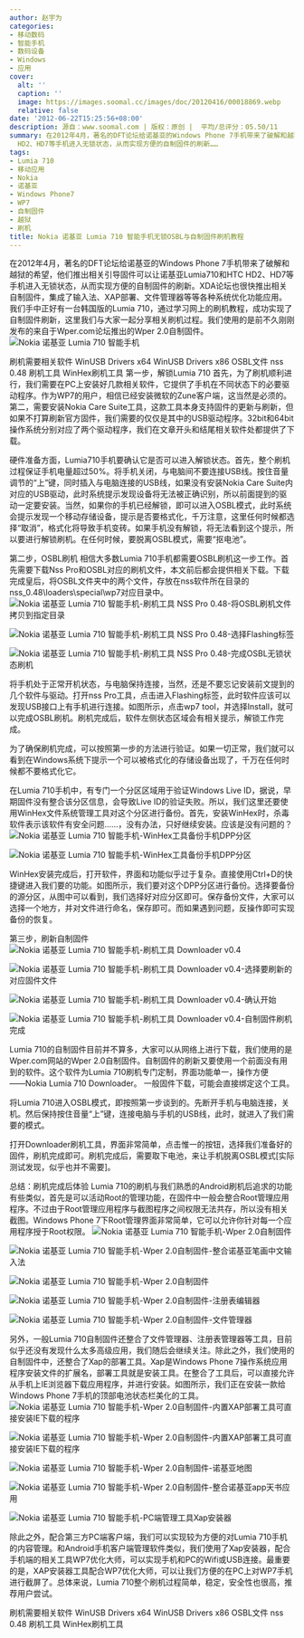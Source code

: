 ```yaml
---
author: 赵宇为
categories:
- 移动数码
- 智能手机
- 数码设备
- Windows
- 应用
cover:
  alt: ''
  caption: ''
  image: https://images.soomal.cc/images/doc/20120416/00018869.webp
  relative: false
date: '2012-06-22T15:25:56+08:00'
description: 源自：www.soomal.com | 版权：原创 |  平均/总评分：05.50/11
summary: 在2012年4月，著名的DFT论坛给诺基亚的Windows Phone 7手机带来了破解和越狱的希望，他们推出相关引导固件可以让诺基亚Lumia710和HTC
  HD2、HD7等手机进入无锁状态，从而实现方便的自制固件的刷新……
tags:
- Lumia 710
- 移动应用
- Nokia
- 诺基亚
- Windows Phone7
- WP7
- 自制固件
- 越狱
- 刷机
title: Nokia 诺基亚 Lumia 710 智能手机无锁OSBL与自制固件刷机教程
---
```


在2012年4月，著名的DFT论坛给诺基亚的Windows Phone 7手机带来了破解和越狱的希望，他们推出相关引导固件可以让诺基亚Lumia710和HTC HD2、HD7等手机进入无锁状态，从而实现方便的自制固件的刷新。XDA论坛也很快推出相关自制固件，集成了输入法、XAP部署、文件管理器等等各种系统优化功能应用。我们手中正好有一台韩国版的Lumia 710，通过学习网上的刷机教程，成功实现了自制固件刷新，这里我们与大家一起分享相关刷机过程。我们使用的是前不久刚刚发布的来自于Wper.com论坛推出的Wper 2.0自制固件。
![Nokia 诺基亚 Lumia 710 智能手机](https://images.soomal.cc/images/doc/20120416/00018868.webp)





刷机需要相关软件
WinUSB Drivers x64
WinUSB Drivers x86
OSBL文件
nss 0.48 刷机工具
WinHex刷机工具
第一步，解锁Lumia 710
首先，为了刷机顺利进行，我们需要在PC上安装好几款相关软件，它提供了手机在不同状态下的必要驱动程序。作为WP7的用户，相信已经安装微软的Zune客户端，这当然是必须的。第二，需要安装Nokia Care Suite工具，这款工具本身支持固件的更新与刷新，但如果不打算刷新官方固件，我们需要的仅仅是其中的USB驱动程序。32bit和64bit操作系统分别对应了两个驱动程序，我们在文章开头和结尾相关软件处都提供了下载。

硬件准备方面，Lumia710手机要确认它是否可以进入解锁状态。首先，整个刷机过程保证手机电量超过50%。将手机关闭，与电脑间不要连接USB线。按住音量调节的“上”键，同时插入与电脑连接的USB线，如果没有安装Nokia Care Suite内对应的USB驱动，此时系统提示发现设备将无法被正确识别，所以前面提到的驱动一定要安装。当然，如果你的手机已经解锁，即可以进入OSBL模式，此时系统会提示发现一个移动存储设备，提示是否要格式化，千万注意，这里任何时候都选择“取消”，格式化将导致手机变砖。如果手机没有解锁，将无法看到这个提示，所以要进行解锁刷机。在任何时候，要脱离OSBL模式，需要“抠电池”。

第二步，OSBL刷机
相信大多数Lumia 710手机都需要OSBL刷机这一步工作。首先需要下载Nss Pro和OSBL对应的刷机文件，本文前后都会提供相关下载。下载完成皇后，将OSBL文件夹中的两个文件，存放在nss软件所在目录的nss_0.48\loaders\special\wp7对应目录中。
![Nokia 诺基亚 Lumia 710 智能手机-刷机工具 NSS Pro 0.48-将OSBL刷机文件拷贝到指定目录](https://images.soomal.cc/images/doc/20120622/00020540.webp)




![Nokia 诺基亚 Lumia 710 智能手机-刷机工具 NSS Pro 0.48-选择Flashing标签](https://images.soomal.cc/images/doc/20120622/00020541.webp)




![Nokia 诺基亚 Lumia 710 智能手机-刷机工具 NSS Pro 0.48-完成OSBL无锁状态刷机](https://images.soomal.cc/images/doc/20120622/00020542.webp)




将手机处于正常开机状态，与电脑保持连接，当然，还是不要忘记安装前文提到的几个软件与驱动。打开nss Pro工具，点击进入Flashing标签，此时软件应该可以发现USB接口上有手机进行连接。如图所示，点击wp7 tool，并选择Install，就可以完成OSBL刷机。刷机完成后，软件左侧状态区域会有相关提示，解锁工作完成。

为了确保刷机完成，可以按照第一步的方法进行验证。如果一切正常，我们就可以看到在Windows系统下提示一个可以被格式化的存储设备出现了，千万在任何时候都不要格式化它。

在Lumia 710手机中，有专门一个分区区域用于验证Windows Live ID，据说，早期固件没有整合该分区信息，会导致Live ID的验证失败。所以，我们这里还要使用WinHex文件系统管理工具对这个分区进行备份。首先，安装WinHex时，杀毒软件表示该软件有安全问题……，没有办法，只好继续安装。应该是没有问题的？
![Nokia 诺基亚 Lumia 710 智能手机-WinHex工具备份手机DPP分区](https://images.soomal.cc/images/doc/20120622/00020557.webp)




![Nokia 诺基亚 Lumia 710 智能手机-WinHex工具备份手机DPP分区](https://images.soomal.cc/images/doc/20120622/00020558.webp)




WinHex安装完成后，打开软件，界面和功能似乎过于复杂。直接使用Ctrl+D的快捷键进入我们要的功能。如图所示，我们要对这个DPP分区进行备份。选择要备份的源分区，从图中可以看到，我们选择好对应分区即可。保存备份文件，大家可以选择一个地方，并对文件进行命名，保存即可。而如果遇到问题，反操作即可实现备份的恢复。

第三步，刷新自制固件
![Nokia 诺基亚 Lumia 710 智能手机-刷机工具 Downloader v0.4](https://images.soomal.cc/images/doc/20120622/00020543.webp)




![Nokia 诺基亚 Lumia 710 智能手机-刷机工具 Downloader v0.4-选择要刷新的对应固件文件](https://images.soomal.cc/images/doc/20120622/00020544.webp)




![Nokia 诺基亚 Lumia 710 智能手机-刷机工具 Downloader v0.4-确认开始](https://images.soomal.cc/images/doc/20120622/00020545.webp)




![Nokia 诺基亚 Lumia 710 智能手机-刷机工具 Downloader v0.4-自制固件刷机完成](https://images.soomal.cc/images/doc/20120622/00020546.webp)




Lumia 710的自制固件目前并不算多，大家可以从网络上进行下载，我们使用的是Wper.com网站的Wper 2.0自制固件。自制固件的刷新又要使用一个前面没有用到的软件。这个软件为Lumia 710刷机专门定制，界面功能单一，操作方便――Nokia Lumia 710 Downloader。 一般固件下载，可能会直接绑定这个工具。

将Lumia 710进入OSBL模式，即按照第一步谈到的。先断开手机与电脑连接，关机。然后保持按住音量“上”键，连接电脑与手机的USB线，此时，就进入了我们需要的模式。

打开Downloader刷机工具，界面非常简单，点击惟一的按钮，选择我们准备好的固件，刷机完成即可。刷机完成后，需要取下电池，来让手机脱离OSBL模式[实际测试发现，似乎也并不需要]。

总结：刷机完成后体验
Lumia 710的刷机与我们熟悉的Android刷机后追求的功能有些类似，首先是可以活动Root的管理功能，在固件中一般会整合Root管理应用程序。不过由于Root管理应用程序与截图程序之间权限无法共存，所以没有相关截图。Windows Phone 7下Root管理界面非常简单，它可以允许你针对每一个应用程序授于Root权限。
![Nokia 诺基亚 Lumia 710 智能手机-Wper 2.0自制固件](https://images.soomal.cc/images/doc/20120622/00020547.webp)




![Nokia 诺基亚 Lumia 710 智能手机-Wper 2.0自制固件-整合诺基亚笔画中文输入法](https://images.soomal.cc/images/doc/20120622/00020548.webp)




![Nokia 诺基亚 Lumia 710 智能手机-Wper 2.0自制固件](https://images.soomal.cc/images/doc/20120622/00020549.webp)




![Nokia 诺基亚 Lumia 710 智能手机-Wper 2.0自制固件-注册表编辑器](https://images.soomal.cc/images/doc/20120622/00020550.webp)




![Nokia 诺基亚 Lumia 710 智能手机-Wper 2.0自制固件-文件管理器](https://images.soomal.cc/images/doc/20120622/00020551.webp)




另外，一般Lumia 710自制固件还整合了文件管理器、注册表管理器等工具，目前似乎还没有发现什么太多高级应用，我们随后会继续关注。除此之外，我们使用的自制固件中，还整合了Xap的部署工具。Xap是Windows Phone 7操作系统应用程序安装文件的扩展名，部署工具就是安装工具。在整合了工具后，可以直接允许从手机上IE浏览器下载应用程序，并进行安装。如图所示，我们正在安装一款给Windows Phone 7手机的顶部电池状态栏美化的工具。
![Nokia 诺基亚 Lumia 710 智能手机-Wper 2.0自制固件-内置XAP部署工具可直接安装IE下载的程序](https://images.soomal.cc/images/doc/20120622/00020552.webp)




![Nokia 诺基亚 Lumia 710 智能手机-Wper 2.0自制固件-内置XAP部署工具可直接安装IE下载的程序](https://images.soomal.cc/images/doc/20120622/00020553.webp)




![Nokia 诺基亚 Lumia 710 智能手机-Wper 2.0自制固件-诺基亚地图](https://images.soomal.cc/images/doc/20120622/00020554.webp)




![Nokia 诺基亚 Lumia 710 智能手机-Wper 2.0自制固件-整合诺基亚app天书应用](https://images.soomal.cc/images/doc/20120622/00020555.webp)




![Nokia 诺基亚 Lumia 710 智能手机-PC端管理工具Xap安装器](https://images.soomal.cc/images/doc/20120622/00020556.webp)





除此之外，配合第三方PC端客户端，我们可以实现较为方便的对Lumia 710手机的内容管理。和Android手机客户端管理软件类似，我们使用了Xap安装器，配合手机端的相关工具WP7优化大师，可以实现手机和PC的Wifi或USB连接。最重要的是，XAP安装器工具配合WP7优化大师，可以让我们方便的在PC上对WP7手机进行截屏了。总体来说，Lumia 710整个刷机过程简单，稳定，安全性也很高，推荐用户尝试。


刷机需要相关软件
WinUSB Drivers x64
WinUSB Drivers x86
OSBL文件
nss 0.48 刷机工具
WinHex刷机工具